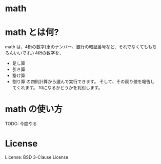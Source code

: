 math
====

# math とは何?
math は、4桁の数字(車のナンバー、銀行の暗証番号など、それでなくてももちろんいいです。)
4桁の数字を、
 * 足し算
 * 引き算
 * 掛け算
 * 割り算
の四則計算から選んで実行できます。
そして、その戻り値を報告してくれます。
10になるかどうかを判別します。

# math の使い方
TODO: 今度やる

# License
License: BSD 3-Clause License